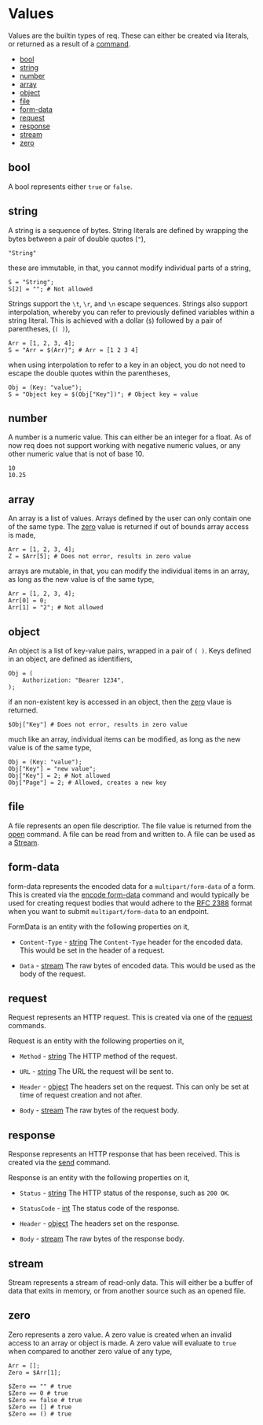 # Values

Values are the builtin types of req. These can either be created via literals,
or returned as a result of a [command](commands.md).

* [bool](#bool)
* [string](#string)
* [number](#number)
* [array](#array)
* [object](#object)
* [file](#file)
* [form-data](#form-data)
* [request](#request)
* [response](#response)
* [stream](#stream)
* [zero](#zero)

## bool

A bool represents either `true` or `false`.

## string

A string is a sequence of bytes. String literals are defined by wrapping the
bytes between a pair of double quotes (`"`),

    "String"

these are immutable, in that, you cannot modify individual parts of a string,

    S = "String";
    S[2] = ""; # Not allowed

Strings support the `\t`, `\r`, and `\n` escape sequences. Strings also support
interpolation, whereby you can refer to previously defined variables within a
string literal. This is achieved with a dollar (`$`) followed by a pair of
parentheses, (`( )`),

    Arr = [1, 2, 3, 4];
    S = "Arr = $(Arr)"; # Arr = [1 2 3 4]

when using interpolation to refer to a key in an object, you do not need to
escape the double quotes within the parentheses,

    Obj = (Key: "value");
    S = "Object key = $(Obj["Key"])"; # Object key = value

## number

A number is a numeric value. This can either be an integer for a float. As of
now req does not support working with negative numeric values, or any other
numeric value that is not of base 10.

    10
    10.25

## array

An array is a list of values. Arrays defined by the user can only contain one
of the same type. The [zero](#zero) value is returned if out of bounds array
access is made,

    Arr = [1, 2, 3, 4];
    Z = $Arr[5]; # Does not error, results in zero value

arrays are mutable, in that, you can modify the individual items in an array,
as long as the new value is of the same type,

    Arr = [1, 2, 3, 4];
    Arr[0] = 0;
    Arr[1] = "2"; # Not allowed

## object

An object is a list of key-value pairs, wrapped in a pair of `( )`. Keys defined
in an object, are defined as identifiers,

    Obj = (
        Authorization: "Bearer 1234",
    );

if an non-existent key is accessed in an object, then the [zero](#zero) vlaue is
returned.

    $Obj["Key"] # Does not error, results in zero value

much like an array, individual items can be modified, as long as the new value
is of the same type,

    Obj = (Key: "value");
    Obj["Key"] = "new value";
    Obj["Key"] = 2; # Not allowed
    Obj["Page"] = 2; # Allowed, creates a new key

## file

A file represents an open file descriptior. The file value is returned from the
[open](commands.md#open) command. A file can be read from and written to. A file
can be used as a [Stream](#stream).

## form-data

form-data represents the encoded data for a `multipart/form-data` of a form.
This is created via the [encode form-data](commands.md#form-data) command and
would typically be used for creating request bodies that would adhere to the
[RFC 2388][RFC-2388] format when you want to submit `multipart/form-data` to an
endpoint.

FormData is an entity with the following properties on it,

* `Content-Type` - [string](#string)
The `Content-Type` header for the encoded data. This would be set in the header
of a request.

* `Data` - [stream](#stream)
The raw bytes of encoded data. This would be used as the body of the request.

## request

Request represents an HTTP request. This is created via one of the
[request](commands.md#request) commands.

Request is an entity with the following properties on it,

* `Method` - [string](#string)
The HTTP method of the request.

* `URL` - [string](#string)
The URL the request will be sent to.

* `Header` - [object](#object)
The headers set on the request. This can only be set at time of request creation
and not after.

* `Body` - [stream](#stream)
The raw bytes of the request body.

## response

Response represents an HTTP response that has been received. This is created
via the [send](commands.md#send) command.

Response is an entity with the following properties on it,

* `Status` - [string](#string)
The HTTP status of the response, such as `200 OK`.

* `StatusCode` - [int](#number)
The status code of the response.

* `Header` - [object](#object)
The headers set on the response.

* `Body` - [stream](#stream)
The raw bytes of the response body.

## stream

Stream represents a stream of read-only data. This will either be a buffer of
data that exits in memory, or from another source such as an opened file.

## zero

Zero represents a zero value. A zero value is created when an invalid access
to an array or object is made. A zero value will evaluate to `true` when
compared to another zero value of any type,

    Arr = [];
    Zero = $Arr[1];

    $Zero == "" # true
    $Zero == 0 # true
    $Zero == false # true
    $Zero == [] # true
    $Zero == () # true

[RFC-2388]: https://datatracker.ietf.org/doc/html/rfc2388 
